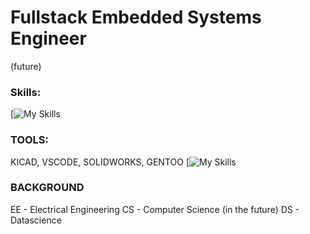 # Fullstack Embedded Systems Engineer
(future)
### Skills: 
[![My Skills](https://skillicons.dev/icons?i=html,css,cpp,py,java,vue,js)
### TOOLS:
KICAD, VSCODE, SOLIDWORKS, GENTOO [![My Skills](https://skillicons.dev/icons?i=linux)


### BACKGROUND
EE - Electrical Engineering
CS - Computer Science
(in the future)
DS - Datascience 

